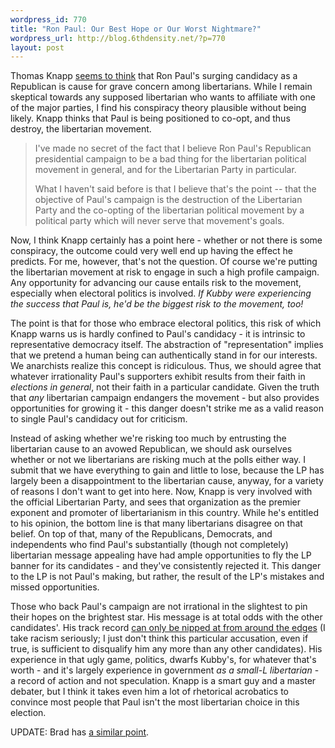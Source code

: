 ```yaml
--- 
wordpress_id: 770
title: "Ron Paul: Our Best Hope or Our Worst Nightmare?"
wordpress_url: http://blog.6thdensity.net/?p=770
layout: post
---
```

<p>Thomas Knapp <a href="http://knappster.blogspot.com/2007/07/my-ron-paul-conspiracy-theory.html">seems to think</a> that Ron Paul's surging candidacy as a Republican is cause for grave concern among libertarians.  While I remain skeptical towards any supposed libertarian who wants to affiliate with one of the major parties, I find his conspiracy theory plausible without being likely.  Knapp thinks that Paul is being positioned to co-opt, and thus destroy, the libertarian movement.<blockquote><p>I've made no secret of the fact that I believe Ron Paul's Republican presidential campaign to be a bad thing for the libertarian political movement in general, and for the Libertarian Party in particular.</p><p>What I haven't said before is that I believe that's the point -- that the objective of Paul's campaign is the destruction of the Libertarian Party and the co-opting of the libertarian political movement by a political party which will never serve that movement's goals.</p></blockquote>Now, I think Knapp certainly has a point here - whether or not there is some conspiracy, the outcome could very well end up having the effect he predicts. For me, however, that's not the question.  Of course we're putting the libertarian movement at risk to engage in such a high profile campaign.  Any opportunity for advancing our cause entails risk to the movement, especially when electoral politics is involved.  <em>If Kubby were experiencing the success that Paul is, he'd be the biggest risk to the movement, too!</em></p><p><!--more-->The point is that for those who embrace electoral politics, this risk of which Knapp warns us is hardly confined to Paul's candidacy - it is intrinsic to representative democracy itself.  The abstraction of "representation" implies that we pretend a human being can authentically stand in for our interests.  We anarchists realize this concept is ridiculous.  Thus, we should agree that whatever irrationality Paul's supporters exhibit results from their faith in <em>elections in general</em>, not their faith in a particular candidate.  Given the truth that <em>any</em> libertarian campaign endangers the movement - but also provides opportunities for growing it - this danger doesn't strike me as a valid reason to single Paul's candidacy out for criticism.</p><p>Instead of asking whether we're risking too much by entrusting the libertarian cause to an avowed Republican, we should ask ourselves whether or not we libertarians are risking much at the polls either way.  I submit that we have everything to gain and little to lose, because the LP has largely been a disappointment to the libertarian cause, anyway, for a variety of reasons I don't want to get into here.  Now, Knapp is very involved with the official Libertarian Party, and sees that organization as the premier exponent and promoter of libertarianism in this country.  While he's entitled to his opinion, the bottom line is that many libertarians disagree on that belief.  On top of that, many of the Republicans, Democrats, and independents who find Paul's substantially (though not completely) libertarian message appealing have had ample opportunities to fly the LP banner for its candidates - and they've consistently rejected it.  This danger to the LP is not Paul's making, but rather, the result of the LP's mistakes and missed opportunities.</p><p>Those who back Paul's campaign are not irrational in the slightest to pin their hopes on the brightest star.  His message is at total odds with the other candidates'.  His track record <a href="http://knappster.blogspot.com/2007/06/wow-just-wow.html">can only be nipped at from around the edges</a> (I take racism seriously; I just don't think this particular accusation, even if true, is sufficient to disqualify him any more than any other candidates). His experience in that ugly game, politics, dwarfs Kubby's, for whatever that's worth - and it's largely experience in government <em>as a small-L libertarian</em> - a record of action and not speculation.  Knapp is a smart guy and a master debater, but I think it takes even him a lot of rhetorical acrobatics to convince most people that Paul isn't the most libertarian choice in this election.</p><p>UPDATE: Brad has <a href="http://www.bradspangler.com/blog/archives/708">a similar point</a>.</p>
